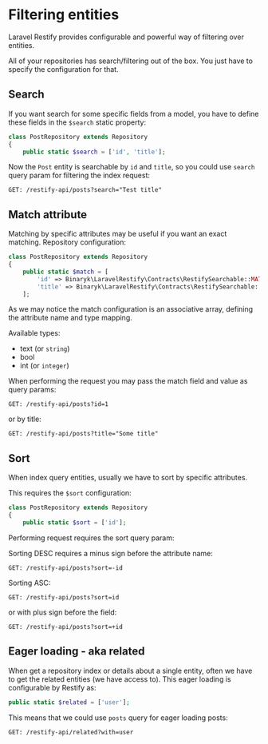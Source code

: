 # Filtering entities

Laravel Restify provides configurable and powerful way of filtering over entities. 

All of your repositories has search/filtering out of the box. You just have to specify the configuration for that.

## Search

If you want search for some specific fields from a model, you have to define these fields in the `$search` static 
property:

```php
class PostRepository extends Repository
{
    public static $search = ['id', 'title'];
```

Now the `Post` entity is searchable by `id` and `title`, so you could use `search` query param for filtering the index 
request: 

```http request
GET: /restify-api/posts?search="Test title"
```

## Match attribute

Matching by specific attributes may be useful if you want an exact matching. Repository
configuration:

```php
class PostRepository extends Repository
{
    public static $match = [
        'id' => Binaryk\LaravelRestify\Contracts\RestifySearchable::MATCH_INTEGER,
        'title' => Binaryk\LaravelRestify\Contracts\RestifySearchable::MATCH_TEXT,
    ];      
```

As we may notice the match configuration is an associative array, defining the attribute name and type mapping. 

Available types:

- text (or `string`)
- bool
- int (or `integer`)

When performing the request you may pass the match field and value as query params:

```http request
GET: /restify-api/posts?id=1
```

or by title:

```http request
GET: /restify-api/posts?title="Some title"
```


## Sort 
When index query entities, usually we have to sort by specific attributes. 

This requires the `$sort` configuration:

```php
class PostRepository extends Repository 
{
    public static $sort = ['id'];
```
 
 Performing request requires the sort query param: 
 
 Sorting DESC requires a minus sign before the attribute name:
 
 ```http request
GET: /restify-api/posts?sort=-id
```

 Sorting ASC:
 
 ```http request
GET: /restify-api/posts?sort=id
```

or with plus sign before the field:

 ```http request
GET: /restify-api/posts?sort=+id
```

## Eager loading - aka related

When get a repository index or details about a single entity, often we have to get the related entities (we have access to).
This eager loading is configurable by Restify as: 

```php
public static $related = ['user'];
```

This means that we could use `posts` query for eager loading posts:

```http request
GET: /restify-api/related?with=user
```
